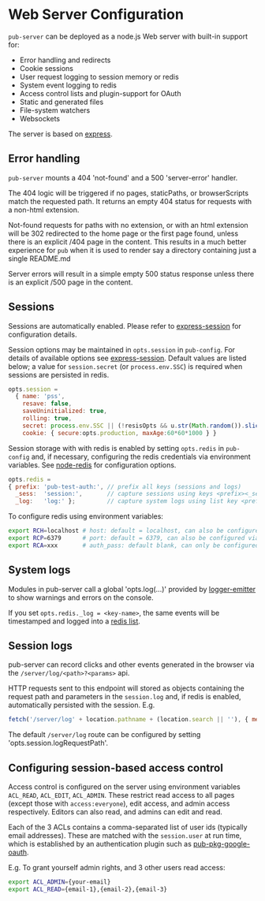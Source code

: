 # Web Server Configuration

`pub-server` can be deployed as a node.js Web server with built-in support for:

- Error handling and redirects
- Cookie sessions
- User request logging to session memory or redis
- System event logging to redis
- Access control lists and plugin-support for OAuth
- Static and generated files
- File-system watchers
- Websockets

The server is based on [express](https://expressjs.com/).

## Error handling

`pub-server` mounts a 404 'not-found' and a 500 'server-error' handler.

The 404 logic will be triggered if no pages, staticPaths, or browserScripts match the requested path. It returns an empty 404 status for requests with a non-html extension.

Not-found requests for paths with no extension, or with an html extension will be 302 redirected to the home page or the first page found, unless there is an explicit /404 page in the content. This results in a much better experience for `pub` when it is used to render say a directory containing just a single README.md

Server errors will result in a simple empty 500 status response unless there is an explicit /500 page in the content.

## Sessions

Sessions are automatically enabled. Please refer to  [express-session](https://github.com/expressjs/session) for configuration details.

Session options may be maintained in `opts.session` in `pub-config`. For details of available options see [express-session](https://github.com/expressjs/session#options). Default values are listed below; a value for `session.secret` (or `process.env.SSC`) is required when sessions are persisted in redis.

```js
opts.session =
  { name: 'pss',
    resave: false,
    saveUninitialized: true,
    rolling: true,
    secret: process.env.SSC || (!resisOpts && u.str(Math.random()).slice(2)),
    cookie: { secure:opts.production, maxAge:60*60*1000 } }
```

Session storage with with redis is enabled by setting `opts.redis` in `pub-config` and, if necessary, configuring the redis credentials via environment variables. See [node-redis](https://github.com/NodeRedis/node-redis#options-object-properties) for configuration options.

```js
opts.redis =
{ prefix: 'pub-test-auth:', // prefix all keys (sessions and logs)
  _sess:  'session:',       // capture sessions using keys <prefix><_sess><sid>
  _log:   'log:' };         // capture system logs using list key <prefix><_log> (see below)
```

To configure redis using environment variables:

```sh
export RCH=localhost # host: default = localhost, can also be configured via opts.redis.host
export RCP=6379      # port: default = 6379, can also be configured via opts.redis.port
export RCA=xxx       # auth_pass: default blank, can only be configured via environment
```

## System logs

Modules in pub-server call a global 'opts.log(...)' provided by [logger-emitter](https://github.com/jldec/logger-emitter) to show warnings and errors on the console.

If you set `opts.redis._log = <key-name>`, the same events will be timestamped and logged into a [redis list](https://redis.io/topics/data-types-intro).

## Session logs

pub-server can record clicks and other events generated in the browser via the `/server/log/<path>?<params>` api.

HTTP requests sent to this endpoint will stored as objects containing the request path and parameters in the `session.log` and, if redis is enabled, automatically persisted with the session. E.g.

```js
fetch('/server/log' + location.pathname + (location.search || ''), { method:'POST'});
```

The default `/server/log` route can be configured by setting 'opts.session.logRequestPath'.

## Configuring session-based access control

Access control is configured on the server using environment variables `ACL_READ`, `ACL_EDIT`, `ACL_ADMIN`. These restrict read access to all pages (except those with `access:everyone`), edit access, and admin access respectively. Editors can also read, and admins can edit and read.

Each of the 3 ACLs contains a comma-separated list of user ids (typically email addresses). These are matched with the `session.user` at run time, which is established by an authentication plugin such as [pub-pkg-google-oauth](https://github.com/jldec/pub-pkg-google-oauth).

E.g. To grant yourself admin rights, and 3 other users read access:

```sh
export ACL_ADMIN={your-email}
export ACL_READ={email-1},{email-2},{email-3}
```
